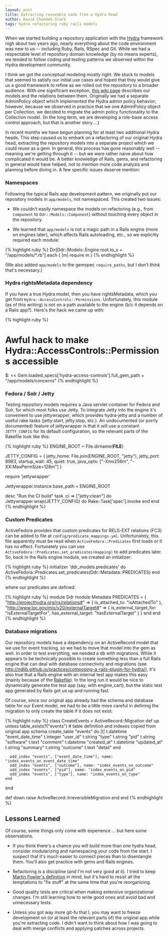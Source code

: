 ```yaml
---
layout: post
title: Extracting reuseable code from a Hydra head
author: David Chandek-Stark
tags: hydra refactoring ruby rails models
---
```


When we started building a repository application with the [Hydra](http://projecthydra.org) framework nigh about two years ago, nearly everything about the code environment was new to us -- including Ruby, Rails, RSpec and Git.  While we had a respectable level of repository domain knowledge (by no means experts), we tended to follow coding and testing patterns we observed within the Hydra development community.

I think we got the conceptual modeling mostly right.  We stuck to models that seemed to satisfy our initial use cases and hoped that they would give us a good framework to refine as we rolled out the repository to a broader audience.  With one significant exception, [this wiki page](https://github.com/duke-libraries/ddr-models/wiki/Repository-Models-1.0) describes our models and the relations between them.  Originally we had a separate AdminPolicy object which implemented the Hydra admin policy behavior; however, because we observed in practice that we one AdminPolicy object per Collection, we decided to migrate the admin policy functionality to the Collection model.  (In the long term, we are developing a role-base access control approach, but that is another story ...)

In recent months we have begun planning for at least two additional Hydra heads.  This step caused us to embark on a refactoring of our original Hydra head, extracting the repository models into a separate project which we could reuse as a gem.  In general, this process has gone reasonably well -- meaning we're getting through it -- but we were rather naive about how complicated it would be.  A better knowledge of Rails, gems, and refactoring in general would have helped, not to mention more code analysis and planning before diving in.  A few specific issues deserve mention:

### Namespaces

Following the typical Rails app development pattern, we originally put our repository models in `app/models`, not namespaced.  This created two issues:

- We couldn't easily namespace the models on refactoring (e.g., from `Component` to `Ddr::Models::Component`) without touching every object in the repository.

- We learned that `app/models` is not a magic path in a Rails engine (more on engines later), which affects Rails autoloading, etc., so we explicitly required each module:

{% highlight ruby %}
Dir[Ddr::Models::Engine.root.to_s + "/app/models/*.rb"].each { |m| require m }
{% endhighlight %}

(We also added `app/models` to the gemspec `require_paths`, but I don't think that's necessary.)

### Hydra rightsMetadata dependency

If you have a true Hydra model, then you have rightsMetadata, which you get from `Hydra::AccessControls::Permissions`.  Unfortunately, this module (as of this writing) is not on a path available to the engine (b/c it depends on a Rails app?).  Here's the hack we came up with:

{% highlight ruby %}
# Awful hack to make Hydra::AccessControls::Permissions accessible
$: << Gem.loaded_specs['hydra-access-controls'].full_gem_path + "/app/models/concerns"
{% endhighlight %}

### Fedora / Solr / Jetty

Testing repository models requires a Java servlet container for Fedora and Solr, for which most folks use Jetty.  To integrate Jetty into the engine it's convenient to use jettywrapper, which provides hydra-jetty and a number of useful rake tasks (jetty:start, jetty:stop, etc.).  An undocumented (or porrly documented) feature of jettywrapper is that it will use a constant `JETTY_CONFIG` for its default configuration, so the relevant parts of the Rakefile look like this:

{% highlight ruby %}
ENGINE_ROOT = File.dirname(__FILE__)

JETTY_CONFIG = { 
  jetty_home: File.join(ENGINE_ROOT, "jetty"),
  jetty_port: 8983,
  startup_wait: 45,
  quiet: true,
  java_opts: ["-Xmx256m", "-XX:MaxPermSize=128m"]
}

require 'jettywrapper'

Jettywrapper.instance.base_path = ENGINE_ROOT

desc "Run the CI build"
task :ci => ["jetty:clean"] do
  Jettywrapper.wrap(JETTY_CONFIG) do
    Rake::Task['spec'].invoke
  end
end
{% endhighlight %}

### Custom Predicates

ActiveFedora provides that custom predicates for RELS-EXT relations (FC3) can be added to file at `config/predicate_mappings.yml`.  Unfortunately, this file apparently must be read when `ActiveFedora::Predicates` first loads or it has no effect.  Fortunately you can use `ActiveFedora::Predicates.set_predicates(mapping)` to add predicates later.  So, back in the Rails engine module, we created an initializer:

{% highlight ruby %}
initializer 'ddr_models.predicates' do
  ActiveFedora::Predicates.set_predicates(Ddr::Metadata::PREDICATES)
end
{% endhighlight %}

where our predicates are defined:

{% highlight ruby %}
module Ddr
  module Metadata
    PREDICATES = {
      "http://projecthydra.org/ns/relations#" => {
        is_attached_to: "isAttachedTo"
      },
      "http://www.loc.gov/mix/v20/externalTarget#" => {
        is_external_target_for: "isExternalTargetFor",
        has_external_target: "hasExternalTarget"
      }
    }
  end
end
{% endhighlight %}

### Database migrations

Our repository models have a dependency on an ActiveRecord model that we use for event tracking, so we had to move that model into the gem as well.  In order to test everything, we needed a db with migrations.  While it appears to be technically possible to create something less than a full Rails engine that can deal with database connectivity and migrations (see http://ndlib.github.io/practices/composing-a-rails-plugin-for-hydra/), it's also true that a Rails engine with an internal test app makes this easy (mainly because of the [Rakefile](https://github.com/rails/rails/blob/master/railties/lib/rails/tasks/engine.rake)).  In the long run it would be nice to dynamically generate the test app (say, with engine_cart), but the static test app generated by Rails got us up and running fast.

Of course, since our original app already had the schema and database table for our Event model, we had to be a little more careful in defining the migration to only create the table if it does not exist:

{% highlight ruby %}
class CreateEvents < ActiveRecord::Migration
  def up
    unless table_exists?("events")
      # table definition and indexes copied from original app schema
      create_table "events" do |t|
        t.datetime "event_date_time"
        t.integer  "user_id"
        t.string   "type"
        t.string   "pid"
        t.string   "software"
        t.text     "comment"
        t.datetime "created_at"
        t.datetime "updated_at"
        t.string   "summary"
        t.string   "outcome"
        t.text     "detail"
      end

      add_index "events", ["event_date_time"], name: "index_events_on_event_date_time"
      add_index "events", ["outcome"], name: "index_events_on_outcome"
      add_index "events", ["pid"], name: "index_events_on_pid"
      add_index "events", ["type"], name: "index_events_on_type"
    end
  end

  def down
    raise ActiveRecord::IrreversibleMigration
  end
end
{% endhighlight %}

## Lessons Learned

Of course, some things only come with experience ... but here some observations.

- If you think there's a chance you will build more than one hydra head, consider modularizing and namespacing your code from the start.  I suspect that it's much easier to connect pieces than to disentangle them.  You'll also get practice with gems and Rails engines.

- Refactoring is a discipline (and I'm not very good at it).  I tried to keep [Martin Fowler's definition](http://refactoring.com/) in mind, but it's hard to resist all the temptations to "fix stuff" at the same time that you're reorganizing.

- Good quality tests are critical when making extensive organizational changes.  I'm still learning how to write good ones and avoid bad and unnecessary tests.

- Unless you got way more git-fu that I, you may want to freeze development on (or at least the relevant parts of) the original app while you're extracting code.  I didn't want to think about how I was going to deal with merge conflicts and applying patches across projects.
